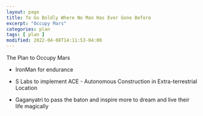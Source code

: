 ```yaml
---
layout: page
title: To Go Boldly Where No Man Has Ever Gone Before
excerpt: "Occupy Mars"
categories: plan
tags: [ plan ]
modified: 2022-04-08T14:11:53-04:00
---
```



The Plan to Occupy Mars

* IronMan for endurance

* S Labs to implement  ACE - Autonomous Construction in Extra-terrestrial Location

* Gaganyatri to pass the baton and inspire more to dream and live their life magically
